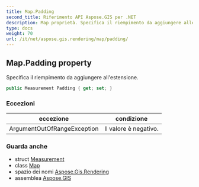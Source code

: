 ```yaml
---
title: Map.Padding
second_title: Riferimento API Aspose.GIS per .NET
description: Map proprietà. Specifica il riempimento da aggiungere allestensione.
type: docs
weight: 70
url: /it/net/aspose.gis.rendering/map/padding/
---
```

## Map.Padding property

Specifica il riempimento da aggiungere all'estensione.

```csharp
public Measurement Padding { get; set; }
```

### Eccezioni

| eccezione | condizione |
| --- | --- |
| ArgumentOutOfRangeException | Il valore è negativo. |

### Guarda anche

* struct [Measurement](../../measurement/)
* class [Map](../)
* spazio dei nomi [Aspose.Gis.Rendering](../../map/)
* assemblea [Aspose.GIS](../../../)


